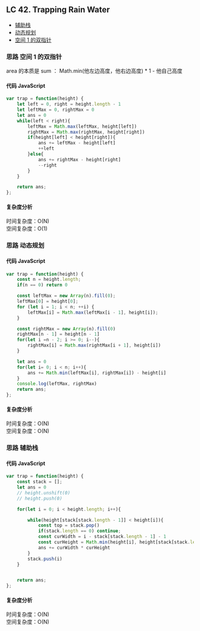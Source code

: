 ## LC 42. Trapping Rain Water

- [辅助栈](#思路-辅助栈)
- [动态规划](#思路-动态规划)
- [空间 1 的双指针](#思路-空间1的双指针)

### 思路 空间 1 的双指针

area 的本质是 sum ： Math.min(他左边高度，他右边高度) \* 1 - 他自己高度

#### 代码 JavaScript

```JavaScript
var trap = function(height) {
    let left = 0, right = height.length - 1
    let leftMax = 0, rightMax = 0
    let ans = 0
    while(left < right){
        leftMax = Math.max(leftMax, height[left])
        rightMax = Math.max(rightMax, height[right])
        if(height[left] < height[right]){
            ans += leftMax - height[left]
            ++left
        }else{
            ans += rightMax - height[right]
            --right
        }
    }

    return ans;
};

```

#### 复杂度分析

时间复杂度：O(N) </br>
空间复杂度：O(1)

### 思路 动态规划

#### 代码 JavaScript

```JavaScript
var trap = function(height) {
    const n = height.length;
    if(n == 0) return 0

    const leftMax = new Array(n).fill(0);
    leftMax[0] = height[0];
    for (let i = 1; i < n; ++i) {
        leftMax[i] = Math.max(leftMax[i - 1], height[i]);
    }

    const rightMax = new Array(n).fill(0)
    rightMax[n - 1] = height[n - 1]
    for(let i =n - 2; i >= 0; i--){
        rightMax[i] = Math.max(rightMax[i + 1], height[i])
    }

    let ans = 0
    for(let i= 0; i < n; i++){
        ans += Math.min(leftMax[i], rightMax[i]) - height[i]
    }
    console.log(leftMax, rightMax)
    return ans;
};

```

#### 复杂度分析

时间复杂度：O(N) </br>
空间复杂度：O(N)

### 思路 辅助栈

#### 代码 JavaScript

```JavaScript
var trap = function(height) {
    const stack = [];
    let ans = 0
    // height.unshift(0)
    // height.push(0)

    for(let i = 0; i < height.length; i++){

        while(height[stack[stack.length - 1]] < height[i]){
            const top = stack.pop()
            if(stack.length == 0) continue;
            const curWidth = i - stack[stack.length - 1] - 1
            const curHeight = Math.min(height[i], height[stack[stack.length - 1]]) - height[top]
            ans += curWidth * curHeight
        }
        stack.push(i)
    }


    return ans;
};

```

#### 复杂度分析

时间复杂度：O(N) </br>
空间复杂度：O(N)
